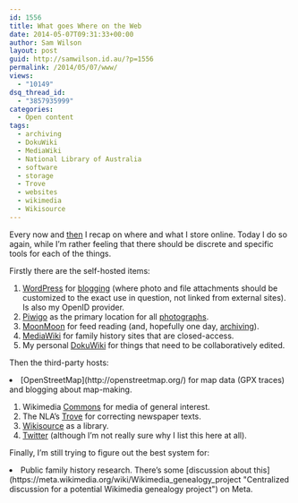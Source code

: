 ```yaml
---
id: 1556
title: What goes Where on the Web
date: 2014-05-07T09:31:33+00:00
author: Sam Wilson
layout: post
guid: http://samwilson.id.au/?p=1556
permalink: /2014/05/07/www/
views:
  - "10149"
dsq_thread_id:
  - "3857935999"
categories:
  - Open content
tags:
  - archiving
  - DokuWiki
  - MediaWiki
  - National Library of Australia
  - software
  - storage
  - Trove
  - websites
  - wikimedia
  - Wikisource
---
```

Every now and [then](http://samwilson.id.au/2011/05/19/blogging/) I recap on where and what I store online. Today I do so again, while I’m rather feeling that there should be discrete and specific tools for each of the things.

Firstly there are the self-hosted items:

  1. [WordPress](http://wordpress.org) for [blogging](http://samwilson.id.au/) (where photo and file attachments should be customized to the exact use in question, not linked from external sites). Is also my OpenID provider.
  2. [Piwigo](http://piwigo.org/) as the primary location for all [photographs](http://photos.samwilson.id.au/).
  3. [MoonMoon](http://moonmoon.org/) for feed reading (and, hopefully one day, [archiving](https://github.com/mauricesvay/moonmoon/issues/56 "Discussion about adding an archiving feature to MoonMoon")).
  4. [MediaWiki](http://www.mediawiki.org/) for family history sites that are closed-access.
  5. My personal [DokuWiki](https://www.dokuwiki.org/) for things that need to be collaboratively edited.

Then the third-party hosts:

<li value=6>[OpenStreetMap](http://openstreetmap.org/) for map data (GPX traces) and blogging about map-making.</li> 

  1. Wikimedia [Commons](https://commons.wikimedia.org/) for media of general interest.
  2. The NLA’s [Trove](http://trove.nla.gov.au/) for correcting newspaper texts.
  3. [Wikisource](http://wikisource.org/) as a library.
  4. [Twitter](https://twitter.com/) (although I’m not really sure why I list this here at all).

Finally, I’m still trying to figure out the best system for:

<li value=11>Public family history research. There’s some [discussion about this](https://meta.wikimedia.org/wiki/Wikimedia_genealogy_project "Centralized discussion for a potential Wikimedia genealogy project") on Meta.</li>
